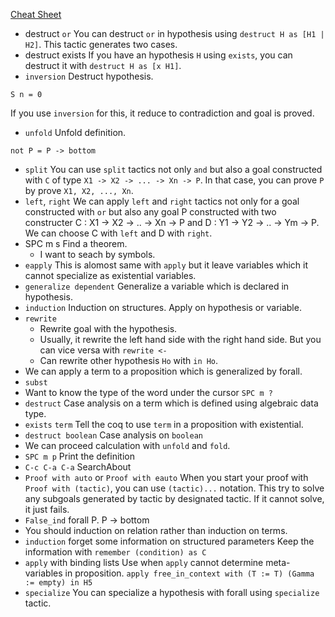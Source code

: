 [Cheat Sheet](http://www.inf.ed.ac.uk/teaching/courses/tspl/cheatsheet.pdf)

- destruct `or`
  You can destruct `or` in hypothesis using `destruct H as [H1 | H2]`. This
  tactic generates two cases.
- destruct exists
  If you have an hypothesis `H` using `exists`, you can destruct it with
  `destruct H as [x H1]`.
- `inversion`
  Destruct hypothesis.
```coq
S n = 0
```
  If you use `inversion` for this, it reduce to contradiction and goal is proved.
- `unfold`
  Unfold definition.
```coq
not P = P -> bottom
```
- `split`
  You can use `split` tactics not only `and` but also a goal constructed with
  `C` of type `X1 -> X2 -> ... -> Xn -> P`. In that case, you can prove `P`
  by prove `X1, X2, ..., Xn`.
- `left`, `right`
  We can apply `left` and `right` tactics not only for a goal constructed with
  `or` but also any goal P constructed with two constructer C : X1 -> X2 -> ..
  -> Xn -> P and D : Y1 -> Y2 -> .. -> Ym -> P. We can choose C with `left` and
  D with `right`.
- SPC m s
  Find a theorem.
  - I want to seach by symbols.
- `eapply`
  This is alomost same with `apply` but it leave variables which it cannot
  specialize as existential variables.
- `generalize dependent`
  Generalize a variable which is declared in hypothesis.
- `induction`
  Induction on structures. Apply on hypothesis or variable.
- `rewrite`
  - Rewrite goal with the hypothesis.
  - Usually, it rewrite the left hand side with the right hand side.
    But you can vice versa with `rewrite <-`
  - Can rewrite other hypothesis `Ho` with `in Ho`.
- We can apply a term to a proposition which is generalized by forall.
- `subst`
- Want to know the type of the word under the cursor
  `SPC m ?`
- `destruct`
  Case analysis on a term which is defined using algebraic data type.
- `exists` `term`
  Tell the coq to use `term` in a proposition with existential.
- `destruct boolean`
  Case analysis on `boolean`
- We can proceed calculation with `unfold` and `fold`.
- `SPC m p`
  Print the definition
- `C-c C-a C-a`
  SearchAbout
- `Proof with auto` or `Proof with eauto`
  When you start your proof with `Proof with (tactic)`, you can use
  `(tactic)...` notation. This try to solve any subgoals generated by tactic by
  designated tactic. If it cannot solve, it just fails.
- `False_ind`
  forall P. P -> bottom
- You should induction on relation rather than induction on terms.
- `induction` forget some information on structured parameters
  Keep the information with `remember (condition) as C`
- `apply` with binding lists
  Use when `apply` cannot determine meta-variables in proposition.
  `apply free_in_context with (T := T) (Gamma := empty) in H5`
- `specialize`
  You can specialize a hypothesis with forall using `specialize` tactic.


